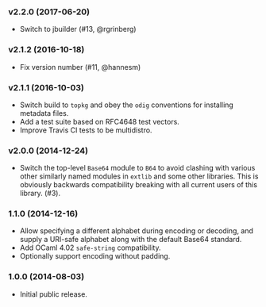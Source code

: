 ### v2.2.0 (2017-06-20)

* Switch to jbuilder (#13, @rgrinberg)

### v2.1.2 (2016-10-18)

* Fix version number (#11, @hannesm)

### v2.1.1 (2016-10-03)

* Switch build to `topkg` and obey the `odig` conventions
  for installing metadata files.
* Add a test suite based on RFC4648 test vectors.
* Improve Travis CI tests to be multidistro.

### v2.0.0 (2014-12-24)

* Switch the top-level `Base64` module to `B64` to avoid
  clashing with various other similarly named modules in
  `extlib` and some other libraries.  This is obviously
  backwards compatibility breaking with all current users
  of this library. (#3).

### 1.1.0 (2014-12-16)

* Allow specifying a different alphabet during encoding or
  decoding, and supply a URI-safe alphabet along with the
  default Base64 standard.
* Add OCaml 4.02 `safe-string` compatibility.
* Optionally support encoding without padding.

### 1.0.0 (2014-08-03)

* Initial public release.
